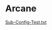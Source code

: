 # Arcane

[Sub-Config-Test.txt](https://github.com/Arcanum-Codice/Arcane/files/11916483/Sub-Config-Test.txt)
